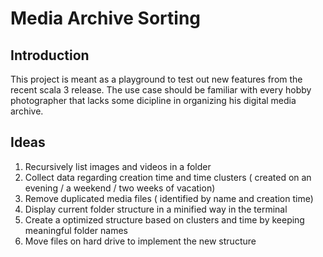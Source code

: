 # Media Archive Sorting

## Introduction
This project is meant as a playground to test out new features from the recent scala 3 release.
The use case should be familiar with every hobby photographer that lacks some dicipline in organizing his digital media archive.


## Ideas
1. Recursively list images and videos in a folder
2. Collect data regarding creation time and time clusters ( created on an evening / a weekend / two weeks of vacation)
3. Remove duplicated media files ( identified by name and creation time)
4. Display current folder structure in a minified way in the terminal
5. Create a optimized structure based on clusters and time by keeping meaningful folder names
6. Move files on hard drive to implement the new structure
